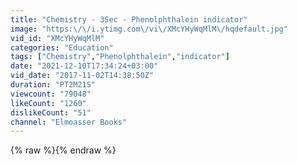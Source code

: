 ```yaml
---
title: "Chemistry - 3Sec - Phenolphthalein indicator"
image: "https:\/\/i.ytimg.com\/vi\/XMcYHyWqMlM\/hqdefault.jpg"
vid_id: "XMcYHyWqMlM"
categories: "Education"
tags: ["Chemistry","Phenolphthalein","indicator"]
date: "2021-12-10T17:34:24+03:00"
vid_date: "2017-11-02T14:38:50Z"
duration: "PT2M21S"
viewcount: "79048"
likeCount: "1260"
dislikeCount: "51"
channel: "Elmoasser Books"
---
```

{% raw %}{% endraw %}
